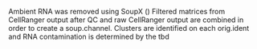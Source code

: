 Ambient RNA was removed using SoupX ()
Filtered matrices from CellRanger output after QC and raw CellRanger output are combined in order to create a soup.channel.
Clusters are identified on each orig.ident and RNA contamination is determined by the 
tbd
